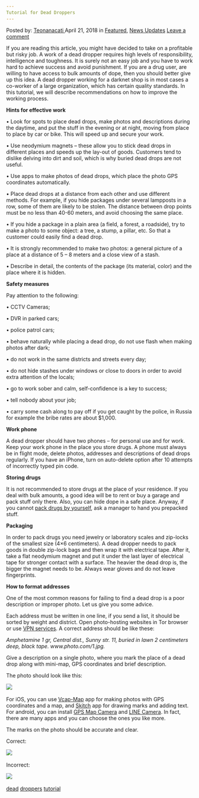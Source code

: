 ```yaml
---
Tutorial for Dead Droppers
---
```

<article class="post-listing post-25443 post type-post status-publish format-standard has-post-thumbnail hentry 
 tag-dead tag-droppers tag-tutorial">
<div class="post-inner">
<span>Posted by: <a href="https://www.deepdotweb.com/author/teonanacati/" title="">Teonanacati </a></span>
<span>April 21, 2018</span>
<span>in <a href="https://www.deepdotweb.com/category/deepdot-news/" rel="category tag">Featured</a>, <a href="https://www.deepdotweb.com/category/news-updates/" rel="category tag">News Updates</a></span>
<span><a href="https://www.deepdotweb.com/2018/04/21/tutorial-for-dead-droppers/#respond">Leave a comment</a></span>


<p>If you are reading this article, you might have decided to take on a profitable but risky job. A work of a dead dropper requires high levels of responsibility, intelligence and toughness. It is surely not an easy job and you have to work hard to achieve success and avoid punishment. If you are a drug user, are willing to have access to bulk amounts of dope, then you should better give up this idea. A dead dropper working for a darknet shop is in most cases a co-worker of a large organization, which has certain quality standards. In this tutorial, we will describe recommendations on how to improve the working process.</p>
<p><strong>Hints for effective work</strong></p>
<p>• Look for spots to place dead drops, make photos and descriptions during the daytime, and put the stuff in the evening or at night, moving from place to place by car or bike. This will speed up and secure your work.</p>
<p>• Use neodymium magnets &#8211; these allow you to stick dead drops in different places and speeds up the lay-out of goods. Customers tend to dislike delving into dirt and soil, which is why buried dead drops are not useful.</p>
<p>• Use apps to make photos of dead drops, which place the photo GPS coordinates automatically.</p>
<p>• Place dead drops at a distance from each other and use different methods. For example, if you hide packages under several lampposts in a row, some of them are likely to be stolen. The distance between drop points must be no less than 40-60 meters, and avoid choosing the same place.</p>
<p>• If you hide a package in a plain area (a field, a forest, a roadside), try to make a photo to some object: a tree, a stump, a pillar, etc. So that a customer could easily find a dead drop.</p>
<p>• It is strongly recommended to make two photos: a general picture of a place at a distance of 5 &#8211; 8 meters and a close view of a stash.</p>
<p>• Describe in detail, the contents of the package (its material, color) and the place where it is hidden.</p>
<p><strong>Safety measures</strong></p>
<p>Pay attention to the following:</p>
<p>• CCTV Cameras;</p>
<p>• DVR in parked cars;</p>
<p>• police patrol cars;</p>
<p>• behave naturally while placing a dead drop, do not use flash when making photos after dark;</p>
<p>• do not work in the same districts and streets every day;</p>
<p>• do not hide stashes under windows or close to doors in order to avoid extra attention of the locals;</p>
<p>• go to work sober and calm, self-confidence is a key to success;</p>
<p>• tell nobody about your job;</p>
<p>• carry some cash along to pay off if you get caught by the police, in Russia for example the bribe rates are about $1,000.</p>
<p><strong>Work phone</strong></p>
<p>A dead dropper should have two phones &#8211; for personal use and for work. Keep your work phone in the place you store drugs. A phone must always be in flight mode, delete photos, addresses and descriptions of dead drops regularly. If you have an iPhone, turn on auto-delete option after 10 attempts of incorrectly typed pin code.</p>
<p><strong>Storing drugs</strong></p>
<p>It is not recommended to store drugs at the place of your residence. If you deal with bulk amounts, a good idea will be to rent or buy a garage and pack stuff only there. Also, you can hide dope in a safe place. Anyway, if you cannot <a href="https://www.deepdotweb.com/2018/01/17/business-inside-drugs-packer/">pack drugs by yourself</a>, ask a manager to hand you prepacked stuff.</p>
<p><strong>Packaging</strong></p>
<p>In order to pack drugs you need jewelry or laboratory scales and zip-locks of the smallest size (4&#215;6 centimeters). A dead dropper needs to pack goods in double zip-lock bags and then wrap it with electrical tape. After it, take a flat neodymium magnet and put it under the last layer of electrical tape for stronger contact with a surface. The heavier the dead drop is, the bigger the magnet needs to be. Always wear gloves and do not leave fingerprints.</p>
<p><strong>How to format addresses</strong></p>
<p>One of the most common reasons for failing to find a dead drop is a poor description or improper photo. Let us give you some advice.</p>
<p>Each address must be written in one line, if you send a list, it should be sorted by weight and district. Open photo-hosting websites in Tor browser or use <a href="https://www.deepdotweb.com/vpn-comparison-chart/">VPN services</a>. A correct address should be like these:</p>
<p><em>Amphetamine 1 gr, Central dist., Sunny str. 11, buried in lawn 2 centimeters deep, black tape. www.photo.com/1.jpg.</em></p>
<p>Give a description on a single photo, where you mark the place of a dead drop along with mini-map, GPS coordinates and brief description.</p>
<p>The photo should look like this:</p>
<p><img class="wp-image-25446 aligncenter" src="/imgs/2018/04/word-image-42.jpeg" srcset="/imgs/2018/04/word-image-42.jpeg 610w, /imgs/2018/04/word-image-42-169x300.jpeg 169w, /imgs/2018/04/word-image-42-577x1024.jpeg 577w" sizes="(max-width: 610px) 100vw, 610px" /></p>
<p>For iOS, you can use <a href="https://itunes.apple.com/ru/app/vcap-map-compass-screen-recorder/id1060950949">Vcap-Map</a> app for making photos with GPS coordinates and a map, and <a href="https://itunes.apple.com/ru/app/skitch-%D1%81%D0%B4%D0%B5%D0%BB%D0%B0%D0%B9%D1%82%D0%B5-%D1%81%D0%BD%D0%B8%D0%BC%D0%BE%D0%BA-%D0%B4%D0%BE%D0%B1%D0%B0%D0%B2%D1%8C%D1%82%D0%B5-%D0%BF%D0%BE%D0%BC%D0%B5%D1%82%D0%BA%D0%B8-%D0%BF%D0%BE%D0%B4%D0%B5%D0%BB%D0%B8%D1%82%D0%B5%D1%81%D1%8C/id490505997">Skitch</a> app for drawing marks and adding text. For android, you can install <a href="https://play.google.com/store/apps/details?id=com.jkfantasy.gpsmapcamera">GPS Map Camera</a> and <a href="https://play.google.com/store/apps/details?id=jp.naver.linecamera.android">LINE Camera</a>. In fact, there are many apps and you can choose the ones you like more.</p>
<p>The marks on the photo should be accurate and clear.</p>
<p>Correct:</p>
<p><img class="wp-image-25447" src="/imgs/2018/04/word-image-43.jpeg" srcset="/imgs/2018/04/word-image-43.jpeg 1024w, /imgs/2018/04/word-image-43-300x225.jpeg 300w" sizes="(max-width: 1024px) 100vw, 1024px" /></p>
<p><a id="post-25443-_gjdgxs"></a> Incorrect:</p>
<p><img class="wp-image-25448" src="/imgs/2018/04/word-image-44.jpeg" srcset="/imgs/2018/04/word-image-44.jpeg 1024w, /imgs/2018/04/word-image-44-300x225.jpeg 300w" sizes="(max-width: 1024px) 100vw, 1024px" /></p>
</div>
<a href="https://www.deepdotweb.com/tag/dead/" rel="tag">dead</a> <a href="https://www.deepdotweb.com/tag/droppers/" rel="tag">droppers</a> <a href="https://www.deepdotweb.com/tag/tutorial/" rel="tag">tutorial</a></span> <span style="display:none" class="updated">2018-04-21<a href="https://www.deepdotweb.com/author/teonanacati/" title="Posts by Teonanacati" rel="author">Teonanacati</a></strong></div>

